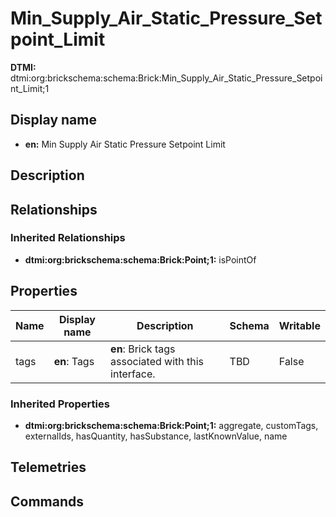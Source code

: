 # Min_Supply_Air_Static_Pressure_Setpoint_Limit
**DTMI:** dtmi:org:brickschema:schema:Brick:Min_Supply_Air_Static_Pressure_Setpoint_Limit;1
## Display name
- **en:** Min Supply Air Static Pressure Setpoint Limit
## Description
## Relationships
### Inherited Relationships
* **dtmi:org:brickschema:schema:Brick:Point;1:** isPointOf
## Properties
|Name|Display name|Description|Schema|Writable|
|-|-|-|-|-|
|tags|**en**: Tags|**en**: Brick tags associated with this interface.|TBD|False|
### Inherited Properties
* **dtmi:org:brickschema:schema:Brick:Point;1:** aggregate, customTags, externalIds, hasQuantity, hasSubstance, lastKnownValue, name
## Telemetries
## Commands
